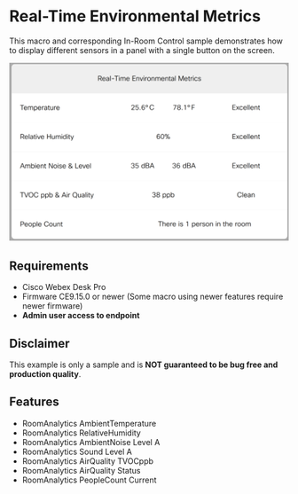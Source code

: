 # Real-Time Environmental Metrics

This macro and corresponding In-Room Control sample demonstrates how to display different sensors in a panel with a single button on the screen.

![](https://github.com/SarahCiscoFrance/Real_Time_Metrics/blob/main/Real_Time_Metrics_Panel_Alert.png)

## Requirements

+ Cisco Webex Desk Pro
+ Firmware CE9.15.0 or newer (Some macro using newer features require newer firmware)
+ **Admin user access to endpoint**

## Disclaimer

This example is only a sample and is **NOT guaranteed to be bug free and production quality**.

## Features

- RoomAnalytics AmbientTemperature
- RoomAnalytics RelativeHumidity
- RoomAnalytics AmbientNoise Level A
- RoomAnalytics Sound Level A
- RoomAnalytics AirQuality TVOCppb
- RoomAnalytics AirQuality Status
- RoomAnalytics PeopleCount Current
